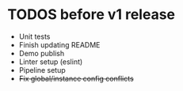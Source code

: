 # TODOS before v1 release

- Unit tests
- Finish updating README
- Demo publish
- Linter setup (eslint)
- Pipeline setup
- ~~Fix global/instance config conflicts~~
